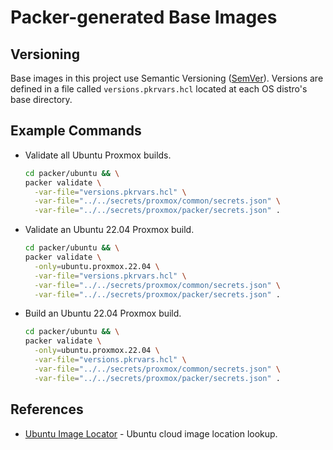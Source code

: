 # Packer-generated Base Images

## Versioning

Base images in this project use Semantic Versioning ([SemVer](https://semver.org/)). Versions are defined in a file
called `versions.pkrvars.hcl` located at each OS distro's base directory.

## Example Commands

*   Validate all Ubuntu Proxmox builds.

    ```sh
    cd packer/ubuntu && \
    packer validate \
      -var-file="versions.pkrvars.hcl" \
      -var-file="../../secrets/proxmox/common/secrets.json" \
      -var-file="../../secrets/proxmox/packer/secrets.json" .
    ```

*   Validate an Ubuntu 22.04 Proxmox build.

    ```sh
    cd packer/ubuntu && \
    packer validate \
      -only=ubuntu.proxmox.22.04 \
      -var-file="versions.pkrvars.hcl" \
      -var-file="../../secrets/proxmox/common/secrets.json" \
      -var-file="../../secrets/proxmox/packer/secrets.json" .
    ```

*   Build an Ubuntu 22.04 Proxmox build.

    ```sh
    cd packer/ubuntu && \
    packer validate \
      -only=ubuntu.proxmox.22.04 \
      -var-file="versions.pkrvars.hcl" \
      -var-file="../../secrets/proxmox/common/secrets.json" \
      -var-file="../../secrets/proxmox/packer/secrets.json" .
    ```

## References

*   [Ubuntu Image Locator](https://cloud-images.ubuntu.com/locator/) - Ubuntu cloud image location lookup.
